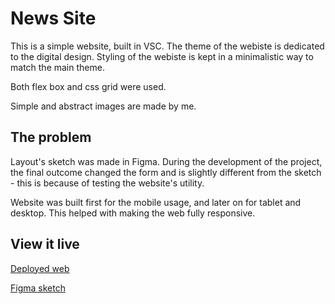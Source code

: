 # News Site

This is a simple website, built in VSC. The theme of the webiste is dedicated to the digital design. Styling of the webiste is kept in a minimalistic way to match the main theme. 

Both flex box and css grid were used. 

Simple and abstract images are made by me. 

## The problem

Layout's sketch was made in Figma. During the development of the project, the final outcome changed the form and is slightly different from the sketch - this is because of testing the website's utility. 

Website was built first for the mobile usage, and later on for tablet and desktop. This helped with making the web fully responsive. 

## View it live
<a href="https://keen-mandazi-860e4f.netlify.app "> Deployed web </a>

<a href="https://www.figma.com/file/rj9sfVuLULp2jKG7jrj0vi/Project-1---Article-Website?node-id=0%3A1&t=DPIx4G5t6otoPb1c-1 ">
Figma sketch </a>
